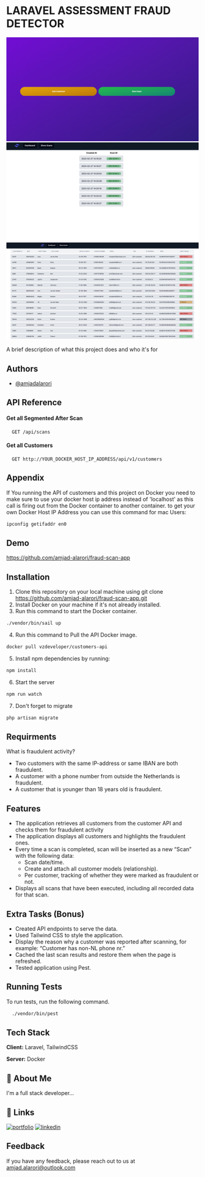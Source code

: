 
# LARAVEL ASSESSMENT FRAUD DETECTOR

![alt text](https://github.com/amjad-alarori/fraud-scan-app/blob/main/assets/intro.png)
![alt text](https://github.com/amjad-alarori/fraud-scan-app/blob/main/assets/scans.png)
![alt text](https://github.com/amjad-alarori/fraud-scan-app/blob/main/assets/after_scan.png)

A brief description of what this project does and who it's for


## Authors

- [@amjadalarori](https://www.github.com/amjad-alarori)


## API Reference

#### Get all Segmented After Scan

```http
  GET /api/scans
```

#### Get all Customers

```http
  GET http://YOUR_DOCKER_HOST_IP_ADDRESS/api/v1/customers
```




## Appendix

If You running the API of customers and this project on Docker you need to make sure to use your docker host ip address instead of 'localhost' as this call is firing out from the Docker container to another container.
to get your own Docker Host IP Address you can use this command for mac Users:

```bash
ipconfig getifaddr en0
```




## Demo

https://github.com/amjad-alarori/fraud-scan-app


## Installation

1. Clone this repository on your local machine using git clone https://github.com/amjad-alarori/fraud-scan-app.git
2. Install Docker on your machine if it's not already installed.
3. Run this command to start the Docker container.
```bash
./vendor/bin/sail up
```
4. Run this command to Pull the API Docker image.
```bash
docker pull vzdeveloper/customers-api
```
5. Install npm dependencies by running:
```bash
npm install
```

6. Start the server

```bash
npm run watch
```

7. Don't forget to migrate

```bash
php artisan migrate
```


## Requirments

What is fraudulent activity?

- Two customers with the same IP-address or same IBAN are both fraudulent.
- A customer with a phone number from outside the Netherlands is fraudulent.
- A customer that is younger than 18 years old is fraudulent.




## Features

- The application retrieves all customers from the customer API and checks them for fraudulent activity
- The application displays all customers and highlights the fraudulent ones.
- Every time a scan is completed, scan will be inserted as a new “Scan” with the following data:
    + Scan date/time.
    + Create and attach all customer models (relationship).
    + Per customer, tracking of whether they were marked as fraudulent or not.
- Displays all scans that have been executed, including all recorded data for that scan.



## Extra Tasks (Bonus)

- Created API endpoints to serve the data.
- Used Tailwind CSS to style the application.
- Display the reason why a customer was reported after scanning, for example: “Customer has non-NL phone nr.”
- Cached the last scan results and restore them when the page is refreshed.
- Tested application using Pest.


## Running Tests

To run tests, run the following command.

```bash
  ./vendor/bin/pest  
```


## Tech Stack

**Client:** Laravel, TailwindCSS

**Server:** Docker


## 🚀 About Me
I'm a full stack developer...


## 🔗 Links
[![portfolio](https://img.shields.io/badge/my_portfolio-000?style=for-the-badge&logo=ko-fi&logoColor=white)](https://amjadalarori.nl/)
[![linkedin](https://img.shields.io/badge/linkedin-0A66C2?style=for-the-badge&logo=linkedin&logoColor=white)](https://www.linkedin.com/in/amjad-alarori/)



## Feedback

If you have any feedback, please reach out to us at amjad.alarori@outlook.com

